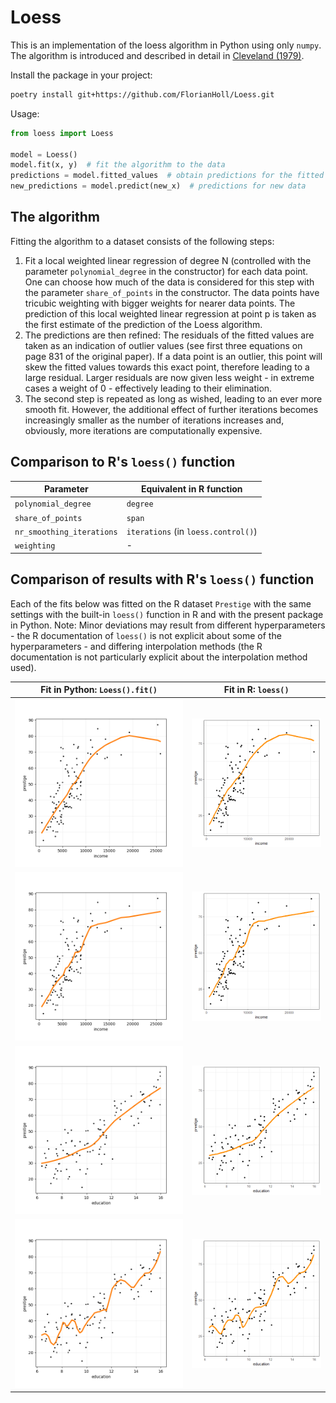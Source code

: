 # Loess

This is an implementation of the loess algorithm in Python using only `numpy`.
The algorithm is introduced and described in detail in [Cleveland (1979)](https://sites.stat.washington.edu/courses/stat527/s14/readings/Cleveland_JASA_1979.pdf).

Install the package in your project:
```bash
poetry install git+https://github.com/FlorianHoll/Loess.git
```

Usage:
```python
from loess import Loess

model = Loess()
model.fit(x, y)  # fit the algorithm to the data
predictions = model.fitted_values  # obtain predictions for the fitted data
new_predictions = model.predict(new_x)  # predictions for new data
```

## The algorithm
Fitting the algorithm to a dataset consists of the following steps:
1. Fit a local weighted linear regression of degree
   N (controlled with the parameter `polynomial_degree` in the constructor)
   for each data point. One can choose how much of the data
   is considered for this step with the parameter
   `share_of_points` in the constructor. The data points
   have tricubic weighting with bigger weights for nearer
   data points.
   The prediction of this local weighted linear regression at
   point p is taken as the first estimate of the
   prediction of the Loess algorithm.
2. The predictions are then refined: The residuals of the
   fitted values are taken as an indication of outlier
   values (see first three equations on page 831 of the original paper).
   If a data point is an outlier, this point will skew the fitted
   values towards this exact point, therefore
   leading to a large residual. Larger residuals
   are now given less weight - in extreme cases a weight of 0 -
   effectively leading to their elimination.
3. The second step is repeated as long as wished,
   leading to an ever more smooth fit. However, the
   additional effect of further iterations becomes
   increasingly smaller as the number of iterations
   increases and, obviously, more iterations are
   computationally expensive.

## Comparison to R's `loess()` function

| Parameter             | Equivalent in R function    |
|-----------------------|-----------------------------|
| `polynomial_degree`   | `degree`                    |
| `share_of_points`     | `span`                      |
| `nr_smoothing_iterations` | `iterations` (in `loess.control()`) |
| `weighting`           | -                           |

## Comparison of results with R's `loess()` function
Each of the fits below was fitted on the R dataset `Prestige`
with the same settings with the built-in `loess()` function in R
and with the present package in Python.
Note: Minor deviations may result from different hyperparameters - the
R documentation of `loess()` is not explicit about some of the hyperparameters -
and differing interpolation methods (the R documentation is not particularly explicit
about the interpolation method used).


| Fit in Python: `Loess().fit()`            | Fit in R: `loess()` |
|-----------------------|-----------------------------|
| ![python_results1](./tests/test_against_r/images/python_1.png?)  | ![R_results1](./tests/test_against_r/images/r_1.png?)  |
| ![python_results1](./tests/test_against_r/images/python_2.png?)  | ![R_results1](./tests/test_against_r/images/r_2.png?)  |
| ![python_results1](./tests/test_against_r/images/python_3.png?)  | ![R_results1](./tests/test_against_r/images/r_3.png?)  |
| ![python_results1](./tests/test_against_r/images/python_4.png?)  | ![R_results1](./tests/test_against_r/images/r_4.png?)  |
